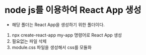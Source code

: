 # node js를 이용하여 React App 생성
- 해당 폴더는 React App을 생성하기 위한 폴더이다.

1. npx create-react-app my-app 명령어로 React App 생성
2. 필요없는 파일 삭제
3. module.css 파일을 생성해서 css를 모듈화